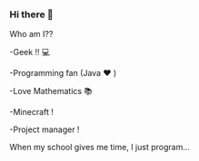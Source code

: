 ### Hi there 👋

Who am I??

-Geek !! 💻

-Programming fan (Java ❤️ ) 

-Love Mathematics 📚

-Minecraft !

-Project manager !



When my school gives me time, I just program...
